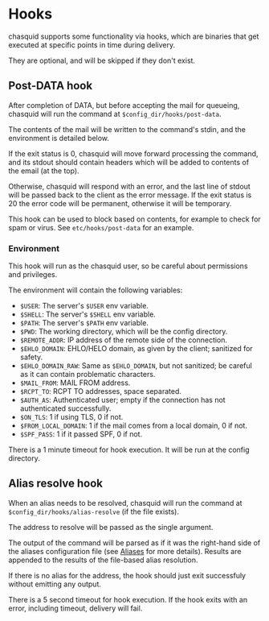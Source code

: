 
# Hooks

chasquid supports some functionality via hooks, which are binaries that get
executed at specific points in time during delivery.

They are optional, and will be skipped if they don't exist.


## Post-DATA hook

After completion of DATA, but before accepting the mail for queueing, chasquid
will run the command at `$config_dir/hooks/post-data`.

The contents of the mail will be written to the command's stdin, and the
environment is detailed below.

If the exit status is 0, chasquid will move forward processing the command,
and its stdout should contain headers which will be added to contents of
the email (at the top).

Otherwise, chasquid will respond with an error, and the last line of stdout
will be passed back to the client as the error message.
If the exit status is 20 the error code will be permanent, otherwise it will
be temporary.


This hook can be used to block based on contents, for example to check for
spam or virus.  See `etc/hooks/post-data` for an example.


### Environment

This hook will run as the chasquid user, so be careful about permissions and
privileges.

The environment will contain the following variables:

 - `$USER`: The server's `$USER` env variable.
 - `$SHELL`: The server's `$SHELL` env variable.
 - `$PATH`: The server's `$PATH` env variable.
 - `$PWD`: The working directory, which will be the config directory.
 - `$REMOTE_ADDR`: IP address of the remote side of the connection.
 - `$EHLO_DOMAIN`: EHLO/HELO domain, as given by the client; sanitized for
   safety.
 - `$EHLO_DOMAIN_RAW`: Same as `$EHLO_DOMAIN`, but not sanitized; be careful as
   it can contain problematic characters.
 - `$MAIL_FROM`: MAIL FROM address.
 - `$RCPT_TO`: RCPT TO addresses, space separated.
 - `$AUTH_AS`: Authenticated user; empty if the connection has not
   authenticated successfully.
 - `$ON_TLS`: 1 if using TLS, 0 if not.
 - `$FROM_LOCAL_DOMAIN`: 1 if the mail comes from a local domain, 0 if not.
 - `$SPF_PASS`: 1 if it passed SPF, 0 if not.

There is a 1 minute timeout for hook execution.
It will be run at the config directory.


## Alias resolve hook

When an alias needs to be resolved, chasquid will run the command at
`$config_dir/hooks/alias-resolve` (if the file exists).

The address to resolve will be passed as the single argument.

The output of the command will be parsed as if it was the right-hand side of
the aliases configuration file (see [Aliases](aliases.md) for more details).
Results are appended to the results of the file-based alias resolution.

If there is no alias for the address, the hook should just exit successfuly
without emitting any output.

There is a 5 second timeout for hook execution. If the hook exits with an
error, including timeout, delivery will fail.
